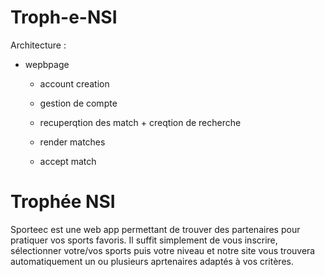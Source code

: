 # Troph-e-NSI



Architecture : 

- wepbpage

    - account creation

    - gestion de compte

    - recuperqtion des match + creqtion de recherche

    - render matches

    - accept match
# Trophée NSI

Sporteec est une web app permettant de trouver des partenaires pour pratiquer vos sports favoris. Il suffit simplement de vous inscrire, sélectionner votre/vos sports puis votre niveau et notre site vous trouvera automatiquement un ou plusieurs aprtenaires adaptés à vos critères. 
